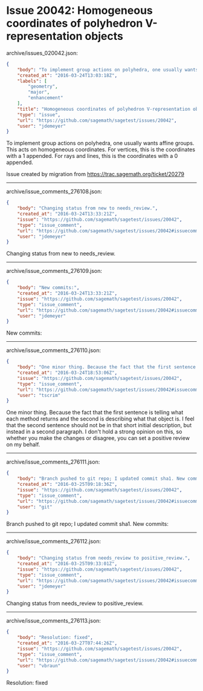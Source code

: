 # Issue 20042: Homogeneous coordinates of polyhedron V-representation objects

archive/issues_020042.json:
```json
{
    "body": "To implement group actions on polyhedra, one usually wants affine groups. This acts on homogeneous coordinates. For vertices, this is the coordinates with a 1 appended. For rays and lines, this is the coordinates with a 0 appended.\n\nIssue created by migration from https://trac.sagemath.org/ticket/20279\n\n",
    "created_at": "2016-03-24T13:03:18Z",
    "labels": [
        "geometry",
        "major",
        "enhancement"
    ],
    "title": "Homogeneous coordinates of polyhedron V-representation objects",
    "type": "issue",
    "url": "https://github.com/sagemath/sagetest/issues/20042",
    "user": "jdemeyer"
}
```
To implement group actions on polyhedra, one usually wants affine groups. This acts on homogeneous coordinates. For vertices, this is the coordinates with a 1 appended. For rays and lines, this is the coordinates with a 0 appended.

Issue created by migration from https://trac.sagemath.org/ticket/20279





---

archive/issue_comments_276108.json:
```json
{
    "body": "Changing status from new to needs_review.",
    "created_at": "2016-03-24T13:33:21Z",
    "issue": "https://github.com/sagemath/sagetest/issues/20042",
    "type": "issue_comment",
    "url": "https://github.com/sagemath/sagetest/issues/20042#issuecomment-276108",
    "user": "jdemeyer"
}
```

Changing status from new to needs_review.



---

archive/issue_comments_276109.json:
```json
{
    "body": "New commits:",
    "created_at": "2016-03-24T13:33:21Z",
    "issue": "https://github.com/sagemath/sagetest/issues/20042",
    "type": "issue_comment",
    "url": "https://github.com/sagemath/sagetest/issues/20042#issuecomment-276109",
    "user": "jdemeyer"
}
```

New commits:



---

archive/issue_comments_276110.json:
```json
{
    "body": "One minor thing. Because the fact that the first sentence is telling what each method returns and the second is describing what that object is. I feel that the second sentence should not be in that short initial description, but instead in a second paragraph. I don't hold a strong opinion on this, so whether you make the changes or disagree, you can set a positive review on my behalf.",
    "created_at": "2016-03-24T18:53:06Z",
    "issue": "https://github.com/sagemath/sagetest/issues/20042",
    "type": "issue_comment",
    "url": "https://github.com/sagemath/sagetest/issues/20042#issuecomment-276110",
    "user": "tscrim"
}
```

One minor thing. Because the fact that the first sentence is telling what each method returns and the second is describing what that object is. I feel that the second sentence should not be in that short initial description, but instead in a second paragraph. I don't hold a strong opinion on this, so whether you make the changes or disagree, you can set a positive review on my behalf.



---

archive/issue_comments_276111.json:
```json
{
    "body": "Branch pushed to git repo; I updated commit sha1. New commits:",
    "created_at": "2016-03-25T09:18:36Z",
    "issue": "https://github.com/sagemath/sagetest/issues/20042",
    "type": "issue_comment",
    "url": "https://github.com/sagemath/sagetest/issues/20042#issuecomment-276111",
    "user": "git"
}
```

Branch pushed to git repo; I updated commit sha1. New commits:



---

archive/issue_comments_276112.json:
```json
{
    "body": "Changing status from needs_review to positive_review.",
    "created_at": "2016-03-25T09:33:01Z",
    "issue": "https://github.com/sagemath/sagetest/issues/20042",
    "type": "issue_comment",
    "url": "https://github.com/sagemath/sagetest/issues/20042#issuecomment-276112",
    "user": "jdemeyer"
}
```

Changing status from needs_review to positive_review.



---

archive/issue_comments_276113.json:
```json
{
    "body": "Resolution: fixed",
    "created_at": "2016-03-27T07:44:26Z",
    "issue": "https://github.com/sagemath/sagetest/issues/20042",
    "type": "issue_comment",
    "url": "https://github.com/sagemath/sagetest/issues/20042#issuecomment-276113",
    "user": "vbraun"
}
```

Resolution: fixed

